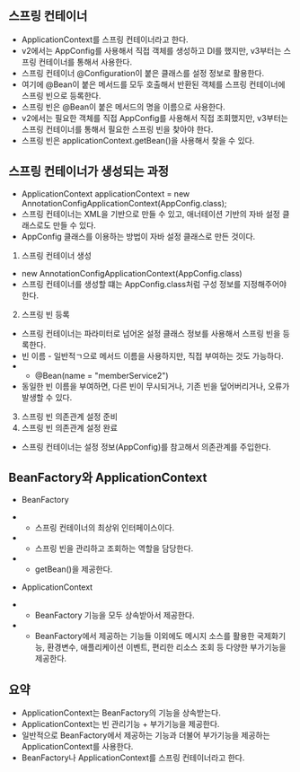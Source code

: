 ## 스프링 컨테이너
* ApplicationContext를 스프링 컨테이너라고 한다.
* v2에서는 AppConfig를 사용해서 직접 객체를 생성하고 DI를 했지만, v3부터는 스프링 컨테이너를 통해서 사용한다.
* 스프링 컨테이너 @Configuration이 붙은 클래스를 설정 정보로 활용한다.
* 여기에 @Bean이 붙은 메서드를 모두 호출해서 반환된 객체를 스프링 컨테이너에 스프링 빈으로 등록한다.
* 스프링 빈은 @Bean이 붙은 메서드의 명을 이름으로 사용한다.
* v2에서는 필요한 객체를 직접 AppConfig를 사용해서 직접 조회했지만, v3부터는 스프링 컨테이너를 통해서 필요한 스프링 빈을 찾아야 한다.
* 스프링 빈은 applicationContext.getBean()을 사용해서 찾을 수 있다.

## 스프링 컨테이너가 생성되는 과정
* ApplicationContext applicationContext = new AnnotationConfigApplicationContext(AppConfig.class);
* 스프링 컨테이너는 XML을 기반으로 만들 수 있고, 애너테이션 기반의 자바 설정 클래스로도 만들 수 있다.
* AppConfig 클래스를 이용하는 방법이 자바 설정 클래스로 만든 것이다.

1. 스프링 컨테이너 생성
* new AnnotationConfigApplicationContext(AppConfig.class)
* 스프링 컨테이너를 생성할 떄는 AppConfig.class처럼 구성 정보를 지정해주어야 한다.

2. 스프링 빈 등록
* 스프링 컨테이너는 파라미터로 넘어온 설정 클래스 정보를 사용해서 스프링 빈을 등록한다.
* 빈 이름 - 일반적ㄱ으로 메서드 이름을 사용하지만, 직접 부여하는 것도 가능하다.
* * @Bean(name = "memberService2")
* 동일한 빈 이름을 부여하면, 다른 빈이 무시되거나, 기존 빈을 덮어버리거나, 오류가 발생할 수 있다.

3. 스프링 빈 의존관계 설정 준비
4. 스프링 빈 의존관계 설정 완료
* 스프링 컨테이너는 설정 정보(AppConfig)를 참고해서 의존관계를 주입한다.

## BeanFactory와 ApplicationContext
* BeanFactory
* * 스프링 컨테이너의 최상위 인터페이스이다.
* * 스프링 빈을 관리하고 조회하는 역할을 담당한다.
* * getBean()을 제공한다.

* ApplicationContext
* * BeanFactory 기능을 모두 상속받아서 제공한다.
* * BeanFactory에서 제공하는 기능들 이외에도 메시지 소스를 활용한 국제화기능, 환경변수, 애플리케이션 이벤트, 편리한 리소스 조회 등 다양한 부가기능을 제공한다.

## 요약
* ApplicationContext는 BeanFactory의 기능을 상속받는다.
* ApplicationContext는 빈 관리기능 + 부가기능을 제공한다.
* 일반적으로 BeanFactory에서 제공하는 기능과 더불어 부가기능을 제공하는 ApplicationContext를 사용한다.
* BeanFactory나 ApplicationContext를 스프링 컨테이너라고 한다.